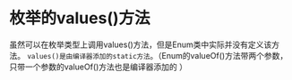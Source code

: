 # 枚举的values()方法

虽然可以在枚举类型上调用values()方法，但是Enum类中实际并没有定义该方法。
`values()是由编译器添加的static方法`。（Enum的valueOf()方法带两个参数，只带一个参数的valueOf()方法也是编译器添加的 ）
